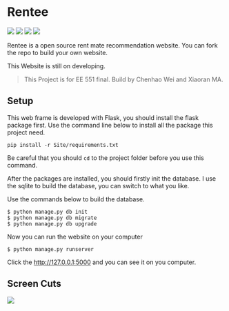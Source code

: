 # Rentee

![](https://img.shields.io/wercker/ci/wercker/docs.svg) ![](https://img.shields.io/badge/Developer-Codegass-brightgreen.svg) ![](https://img.shields.io/badge/Flask-0.11.1-blue.svg) ![](https://img.shields.io/badge/Update-May-lightgrey.svg) 

Rentee is a open source rent mate recommendation website. You can fork the repo to build your own website.

This Website is still on developing.

> This Project is for EE 551 final.
> Build by Chenhao Wei and Xiaoran MA.

## Setup

This web frame is developed with Flask, you should install the flask package first. Use the command line below to install all the package this project need.

```
pip install -r Site/requirements.txt
```

Be careful that you should `cd` to the project folder before you use this command.

After the packages are installed, you should firstly init the database. I use the sqlite to build the database, you can switch to what you like.

Use the commands below to build the database.

```
$ python manage.py db init
$ python manage.py db migrate
$ python manage.py db upgrade
```

Now you can run the website on your computer

```
$ python manage.py runserver
```

Click the http://127.0.0.1:5000 and you can see it on you computer.

 
## Screen Cuts

![](https://github.com/Codegass/Rentee/blob/master/shootcut/sc1.jpg)
